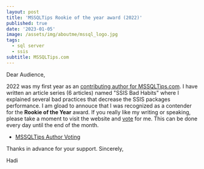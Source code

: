 ```yaml
---
layout: post
title: 'MSSQLTips Rookie of the year award (2022)'
published: true
date: '2023-01-05'
image: /assets/img/aboutme/mssql_logo.jpg
tags:
  - sql server
  - ssis
subtitle: MSSQLTips.com
---
```


Dear Audience,

2022 was my first year as an [contributing author for MSSQLTips.com](https://www.mssqltips.com/sqlserverauthor/412/hadi-fadlallah/). I have written an article series (6 articles) named "SSIS Bad Habits" where I explained several bad practices that decrease the SSIS packages performance.
I am gload to annouce that I was recognized as a contender for the **Rookie of the Year** award. If you really like my writing or speaking, please take a moment to visit the website and [vote](https://www.mssqltips.com/mssqltips-author-of-year/) for me. 
This can be done every day until the end of the month.

* [MSSQLTips Author Voting](https://www.mssqltips.com/mssqltips-author-of-year/)

Thanks in advance for your support.
Sincerely,

Hadi
